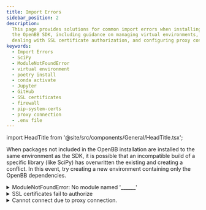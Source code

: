 ```yaml
---
title: Import Errors
sidebar_position: 2
description:
  This page provides solutions for common import errors when installing
  the OpenBB SDK, including guidance on managing virtual environments, handling ModuleNotFoundError,
  dealing with SSL certificate authorization, and configuring proxy connections.
keywords:
  - Import Errors
  - SciPy
  - ModuleNotFoundError
  - virtual environment
  - poetry install
  - conda activate
  - Jupyter
  - GitHub
  - SSL certificates
  - firewall
  - pip-system-certs
  - proxy connection
  - .env file
---
```


import HeadTitle from '@site/src/components/General/HeadTitle.tsx';

<HeadTitle title="Import Errors - Faqs | OpenBB SDK Docs" />

When packages not included in the OpenBB installation are installed to the same environment as the SDK, it is possible that an incompatible build of a specific library (like SciPy) has overwritten the existing and creating a conflict. In this event, try creating a new environment containing only the OpenBB dependencies.

<details>
<summary>ModuleNotFoundError: No module named '______'</summary>

Before troubleshooting please verify that the recommended installation instructions were followed. These errors often can occur when the virtual environment has not been activated, or the `poetry install` command was skipped. Activate the OpenBB virtual environment created during the installation process prior to launching or importing the SDK.

**Terminal**:

```console
conda activate obb
python terminal.py
```

**SDK**:

```console
conda activate obb
ipython
from openbb_terminal.sdk import openbb
```

**Jupyter**:

Check that the kernel selected for the session is the OpenBB virtual environment created during the installation process and then re-run the cell.

```console
from openbb_terminal.sdk import openbb
```

There is also a possibility that a new dependency has been added to the code and it has not yet been installed in the environment. This may happen after updating the code from GitHub, but before running the `poetry install` install command.

```console
poetry install -E all
```

</details>

<details>
<summary>SSL certificates fail to authorize</summary>

```console
SSL: CERTIFICATE_VERIFY_FAILED
```

An error message, similar to above, is usually encountered while attempting to use the OpenBB Platform from behind a firewall. A workplace environment is typically the most common occurrence. Try connecting to the internet directly through a home network to test the connection. If using a work computer and/or network, we recommend speaking with the company's IT department prior to installing or running any software.

A potential solution is to try:

```console
pip install pip-system-certs
```

</details>

<details>
<summary>Cannot connect due to proxy connection.</summary>

Find the `.env` file (located at the root of the user account folder: (`~/.openbb_terminal/.env`), and add a line at the bottom of the file with:

```console
HTTP_PROXY="<ADDRESS>" or HTTPS_PROXY="<ADDRESS>”
```

</details>
